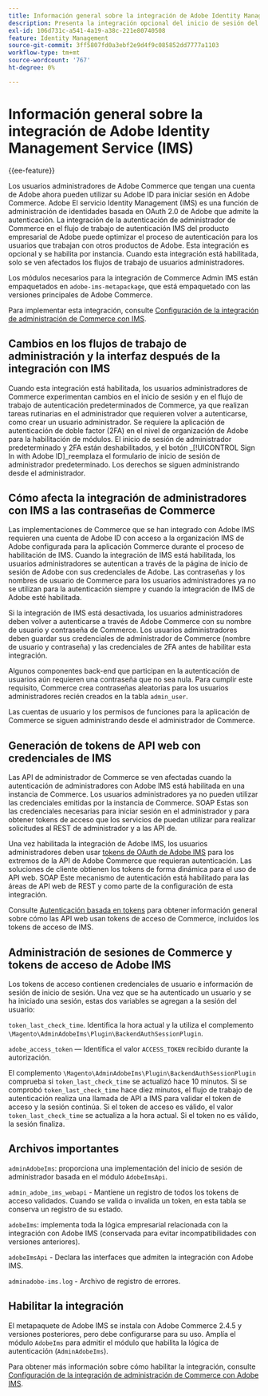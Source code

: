 ```yaml
---
title: Información general sobre la integración de Adobe Identity Management Service (IMS)
description: Presenta la integración opcional del inicio de sesión del administrador de Adobe Commerce con Adobe IMS
exl-id: 106d731c-a541-4a19-a38c-221e80740508
feature: Identity Management
source-git-commit: 3ff5807fd0a3ebf2e9d4f9c085852dd7777a1103
workflow-type: tm+mt
source-wordcount: '767'
ht-degree: 0%

---
```


# Información general sobre la integración de Adobe Identity Management Service (IMS)

{{ee-feature}}

Los usuarios administradores de Adobe Commerce que tengan una cuenta de Adobe ahora pueden utilizar su Adobe ID para iniciar sesión en Adobe Commerce. Adobe El servicio Identity Management (IMS) es una función de administración de identidades basada en OAuth 2.0 de Adobe que admite la autenticación. La integración de la autenticación de administrador de Commerce en el flujo de trabajo de autenticación IMS del producto empresarial de Adobe puede optimizar el proceso de autenticación para los usuarios que trabajan con otros productos de Adobe. Esta integración es opcional y se habilita por instancia. Cuando esta integración está habilitada, solo se ven afectados los flujos de trabajo de usuarios administradores. 

Los módulos necesarios para la integración de Commerce Admin IMS están empaquetados en `adobe-ims-metapackage`, que está empaquetado con las versiones principales de Adobe Commerce.

Para implementar esta integración, consulte [Configuración de la integración de administración de Commerce con IMS](./adobe-ims-config.md).

## Cambios en los flujos de trabajo de administración y la interfaz después de la integración con IMS

Cuando esta integración está habilitada, los usuarios administradores de Commerce experimentan cambios en el inicio de sesión y en el flujo de trabajo de autenticación predeterminados de Commerce, ya que realizan tareas rutinarias en el administrador que requieren volver a autenticarse, como crear un usuario administrador. Se requiere la aplicación de autenticación de doble factor (2FA) en el nivel de organización de Adobe para la habilitación de módulos. El inicio de sesión de administrador predeterminado y 2FA están deshabilitados, y el botón _[!UICONTROL Sign In with Adobe ID]_reemplaza el formulario de inicio de sesión de administrador predeterminado. Los derechos se siguen administrando desde el administrador.

## Cómo afecta la integración de administradores con IMS a las contraseñas de Commerce

Las implementaciones de Commerce que se han integrado con Adobe IMS requieren una cuenta de Adobe ID con acceso a la organización IMS de Adobe configurada para la aplicación Commerce durante el proceso de habilitación de IMS.  Cuando la integración de IMS está habilitada, los usuarios administradores se autentican a través de la página de inicio de sesión de Adobe con sus credenciales de Adobe. Las contraseñas y los nombres de usuario de Commerce para los usuarios administradores ya no se utilizan para la autenticación siempre y cuando la integración de IMS de Adobe esté habilitada.

Si la integración de IMS está desactivada, los usuarios administradores deben volver a autenticarse a través de Adobe Commerce con su nombre de usuario y contraseña de Commerce. Los usuarios administradores deben guardar sus credenciales de administrador de Commerce (nombre de usuario y contraseña) y las credenciales de 2FA antes de habilitar esta integración.

Algunos componentes back-end que participan en la autenticación de usuarios aún requieren una contraseña que no sea nula. Para cumplir este requisito, Commerce crea contraseñas aleatorias para los usuarios administradores recién creados en la tabla `admin_user`.

Las cuentas de usuario y los permisos de funciones para la aplicación de Commerce se siguen administrando desde el administrador de Commerce.


## Generación de tokens de API web con credenciales de IMS

Las API de administrador de Commerce se ven afectadas cuando la autenticación de administradores con Adobe IMS está habilitada en una instancia de Commerce. Los usuarios administradores ya no pueden utilizar las credenciales emitidas por la instancia de Commerce. SOAP Estas son las credenciales necesarias para iniciar sesión en el administrador y para obtener tokens de acceso que los servicios de puedan utilizar para realizar solicitudes al REST de administrador y a las API de.

Una vez habilitada la integración de Adobe IMS, los usuarios administradores deben usar [tokens de OAuth de Adobe IMS](https://developer.adobe.com/developer-console/docs/guides/authentication/OAuthIntegration/) para los extremos de la API de Adobe Commerce que requieran autenticación. Las soluciones de cliente obtienen los tokens de forma dinámica para el uso de API web. SOAP Este mecanismo de autenticación está habilitado para las áreas de API web de REST y como parte de la configuración de esta integración.

Consulte [Autenticación basada en tokens](https://developer.adobe.com/commerce/webapi/get-started/authentication/gs-authentication-token/) para obtener información general sobre cómo las API web usan tokens de acceso de Commerce, incluidos los tokens de acceso de IMS.

## Administración de sesiones de Commerce y tokens de acceso de Adobe IMS

Los tokens de acceso contienen credenciales de usuario e información de sesión de inicio de sesión. Una vez que se ha autenticado un usuario y se ha iniciado una sesión, estas dos variables se agregan a la sesión del usuario:

`token_last_check_time`. Identifica la hora actual y la utiliza el complemento `\Magento\AdminAdobeIms\Plugin\BackendAuthSessionPlugin`.

`adobe_access_token` — Identifica el valor `ACCESS_TOKEN` recibido durante la autorización.

El complemento `\Magento\AdminAdobeIms\Plugin\BackendAuthSessionPlugin` comprueba si `token_last_check_time` se actualizó hace 10 minutos. Si se comprobó `token_last_check_time` hace diez minutos, el flujo de trabajo de autenticación realiza una llamada de API a IMS para validar el token de acceso y la sesión continúa. Si el token de acceso es válido, el valor `token_last_check_time` se actualiza a la hora actual. Si el token no es válido, la sesión finaliza.

## Archivos importantes

`adminAdobeIms`: proporciona una implementación del inicio de sesión de administrador basada en el módulo `AdobeImsApi`.

`admin_adobe_ims_webapi` - Mantiene un registro de todos los tokens de acceso validados. Cuando se valida o invalida un token, en esta tabla se conserva un registro de su estado.

`adobeIms`: implementa toda la lógica empresarial relacionada con la integración con Adobe IMS (conservada para evitar incompatibilidades con versiones anteriores).

`adobeImsApi` - Declara las interfaces que admiten la integración con Adobe IMS.

`adminadobe-ims.log` - Archivo de registro de errores.

## Habilitar la integración

El metapaquete de Adobe IMS se instala con Adobe Commerce 2.4.5 y versiones posteriores, pero debe configurarse para su uso. Amplía el módulo `AdobeIms` para admitir el módulo que habilita la lógica de autenticación (`AdminAdobeIms`).

Para obtener más información sobre cómo habilitar la integración, consulte [Configuración de la integración de administración de Commerce con Adobe IMS](./adobe-ims-config.md).
